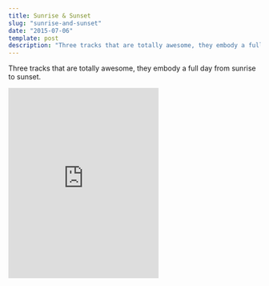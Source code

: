 ```yaml
---
title: Sunrise & Sunset
slug: "sunrise-and-sunset"
date: "2015-07-06"
template: post
description: "Three tracks that are totally awesome, they embody a full day from sunrise to sunset."
---
```

Three tracks that are totally awesome, they embody a full day from sunrise to sunset.

<iframe src="https://embed.spotify.com/?uri=spotify:user:eosph:playlist:0YRDKjk7USwcnHG3zq5uQQ" width="300" height="380" frameborder="0" allowtransparency="true"></iframe>
